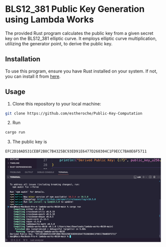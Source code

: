 # BLS12_381 Public Key Generation using Lambda Works

The provided Rust program calculates the public key from a given secret key on the BLS12_381 elliptic curve. It employs elliptic curve multiplication, utilizing the generator point, to derive the public key.

## Installation

To use this program, ensure you have Rust installed on your system. If not, you can install it from [here](https://www.rust-lang.org/tools/install).

## Usage

1. Clone this repository to your local machine:

```sh
git clone https://github.com/estheroche/Public-Key-Computation
```

2. Run

```sh
cargo run
```

3. The public key is

```sh
EFC2D10AD531CEBF2B8C7B4325BC93ED91E6477D260304C1F9ECC7BA0E6F5711
```
![alt text](<Screen Shot 2024-03-18 at 3.33.53 AM.png>)